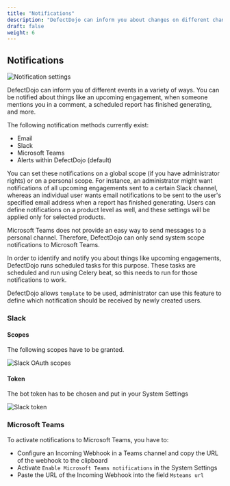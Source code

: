 ```yaml
---
title: "Notifications"
description: "DefectDojo can inform you about changes on different channels."
draft: false
weight: 6
---
```


## Notifications

![Notification settings](../../images/notifications_1.png)

DefectDojo can inform you of different events in a variety of ways. You
can be notified about things like an upcoming engagement, when someone
mentions you in a comment, a scheduled report has finished generating,
and more.

The following notification methods currently exist:
 - Email
 - Slack
 - Microsoft Teams
 - Alerts within DefectDojo (default)

You can set these notifications on a global scope (if you have
administrator rights) or on a personal scope. For instance, an
administrator might want notifications of all upcoming engagements sent
to a certain Slack channel, whereas an individual user wants email
notifications to be sent to the user\'s specified email address when a
report has finished generating.
Users can define notifications on a product level as well, and these settings will be applied only for selected products.

Microsoft Teams does not provide an easy way to send messages to a personal
channel. Therefore, DefectDojo can only send system scope notifications
to Microsoft Teams.

In order to identify and notify you about things like upcoming
engagements, DefectDojo runs scheduled tasks for this purpose. These
tasks are scheduled and run using Celery beat, so this needs to run for
those notifications to work.

DefectDojo allows `template` to be used, administrator can use this feature to define which notification should be received by newly created users.

### Slack

#### Scopes

The following scopes have to be granted.

![Slack OAuth scopes](../../images/slack_scopes.png)

#### Token

The bot token has to be chosen and put in your System Settings

![Slack token](../../images/slack_tokens.png)

### Microsoft Teams

To activate notifications to Microsoft Teams, you have to:
- Configure an Incoming Webhook in a Teams channel and copy the URL of the webhook to the clipboard
- Activate `Enable Microsoft Teams notifications` in the System Settings
- Paste the URL of the Incoming Webhook into the field `Msteams url`
